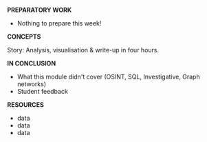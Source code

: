 
**PREPARATORY WORK**

- Nothing to prepare this week!

**CONCEPTS**

Story: Analysis, visualisation & write-up in four hours.

**IN CONCLUSION**

- What this module didn't cover (OSINT, SQL, Investigative, Graph networks)
- Student feedback

**RESOURCES**

- data
- data
- data
